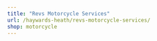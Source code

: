 ```yaml
---
title: "Revs Motorcycle Services"
url: /haywards-heath/revs-motorcycle-services/
shop: motorcycle
---
```

